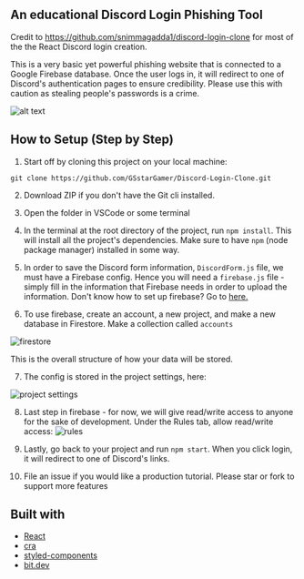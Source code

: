 ## An educational Discord Login Phishing Tool
Credit to https://github.com/snimmagadda1/discord-login-clone for most of the the React Discord login creation.

This is a very basic yet powerful phishing website that is connected to a Google Firebase database. Once the user logs in, it will redirect 
to one of Discord's authentication pages to ensure credibility. Please use this with caution as stealing people's passwords is a crime.

![alt text](screenshot.png)

## How to Setup (Step by Step)

1. Start off by cloning this project on your local machine:
```
git clone https://github.com/GSstarGamer/Discord-Login-Clone.git
```

2. Download ZIP if you don't have the Git cli installed.

3. Open the folder in VSCode or some terminal

4. In the terminal at the root directory of the project, run `npm install`. This will install all the project's dependencies. Make sure to have `npm` (node package manager) installed in some way. 

5. In order to save the Discord form information, `DiscordForm.js` file, we must have a Firebase config. Hence you will need a `firebase.js` file - simply fill in the information that Firebase needs in order to upload the information. Don't know how to set up firebase? Go to [here.](https://firebase.google.com)

6. To use firebase, create an account, a new project, and make a new database in Firestore. Make a collection called `accounts`

![firestore](screenshots/firestore.png)

This is the overall structure of how your data will be stored.

7. The config is stored in the project settings, here:

![project settings](screenshots/project-settings.png)

8. Last step in firebase - for now, we will give read/write access to anyone for the sake of development. Under the Rules tab, allow read/write access:
![rules](screenshots/rules.png)

9. Lastly, go back to your project and run `npm start`. When you click login, it will redirect to one of Discord's links. 

10. File an issue if you would like a production tutorial. Please star or fork to support more features

## Built with

- [React](https://reactjs.org/)
- [cra](https://reactjs.org/docs/create-a-new-react-app.html)
- [styled-components](https://styled-components.com/)
- [bit.dev](https://bit.dev)
